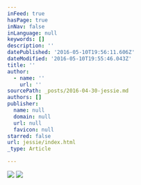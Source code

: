 ```yaml
---
inFeed: true
hasPage: true
inNav: false
inLanguage: null
keywords: []
description: ''
datePublished: '2016-05-10T19:56:11.606Z'
dateModified: '2016-05-10T19:55:46.043Z'
title: ''
author:
  - name: ''
    url: ''
sourcePath: _posts/2016-04-30-jessie.md
authors: []
publisher:
  name: null
  domain: null
  url: null
  favicon: null
starred: false
url: jessie/index.html
_type: Article

---
```

![](https://s3-us-west-2.amazonaws.com/the-grid-img/p/dc52e55d72e03616f3f35b9d90d8b1d6a7252e73.png)
![](https://s3-us-west-2.amazonaws.com/the-grid-img/p/eac88ac60769528695780a0540d94be0931edd6a.jpg)